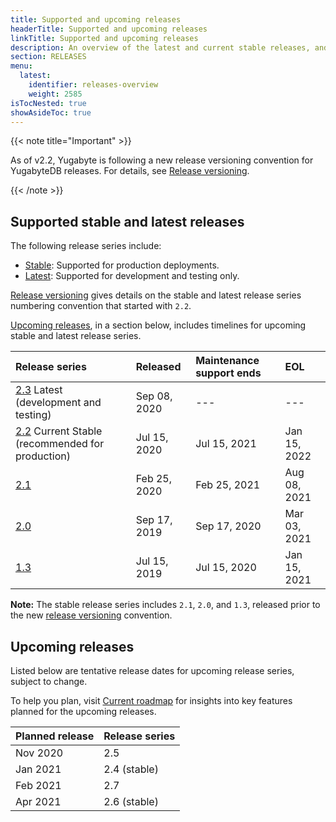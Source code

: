 ```yaml
---
title: Supported and upcoming releases
headerTitle: Supported and upcoming releases
linkTitle: Supported and upcoming releases
description: An overview of the latest and current stable releases, and upcoming releases.
section: RELEASES
menu:
  latest:
    identifier: releases-overview
    weight: 2585
isTocNested: true
showAsideToc: true
---
```


{{< note title="Important" >}}

As of v2.2, Yugabyte is following a new release versioning convention for YugabyteDB releases.  For details, see [Release versioning](../versioning).

{{< /note >}}

## Supported stable and latest releases

The following release series include:

- [Stable](../versioning/#stable-releases): Supported for production deployments.
- [Latest](../versioning/#latest-releases): Supported for development and testing only.

[Release versioning](../versioning) gives details on the stable and latest release series numbering convention that started with `2.2`.

[Upcoming releases](#upcoming-releases), in a section below, includes timelines for upcoming stable and latest release series.

| Release series                                                                  | Released     | Maintenance support ends | EOL          |
| :------------------------------------------------------------------------------ | :----------- | :----------------------- | :----------- |
| [2.3](../whats-new/latest-releases) Latest (development and testing)            | Sep 08, 2020 | ---                      | ---          |
| [2.2](../whats-new/stable-releases) Current Stable (recommended for production) | Jul 15, 2020 | Jul 15, 2021             | Jan 15, 2022 |
| [2.1](../earlier-releases/v2.1.0)                                               | Feb 25, 2020 | Feb 25, 2021             | Aug 08, 2021 |
| [2.0](../earlier-releases/v2.0.0)                                               | Sep 17, 2019 | Sep 17, 2020             | Mar 03, 2021 |
| [1.3](../earlier-releases/v1.3.0)                                               | Jul 15, 2019 | Jul 15, 2020             | Jan 15, 2021 |

**Note:** The stable release series includes `2.1`, `2.0`, and `1.3`, released prior to the new [release versioning](../versioning) convention.

## Upcoming releases

Listed below are tentative release dates for upcoming release series, subject to change.

To help you plan, visit [Current roadmap](https://github.com/yugabyte/yugabyte-db#current-roadmap) for insights into key features planned for the upcoming releases.

| Planned release | Release series |
| :-------------- | :------------- |
| Nov 2020        | 2.5            |
| Jan 2021        | 2.4 (stable)   |
| Feb 2021        | 2.7            |
| Apr 2021        | 2.6 (stable)   |
